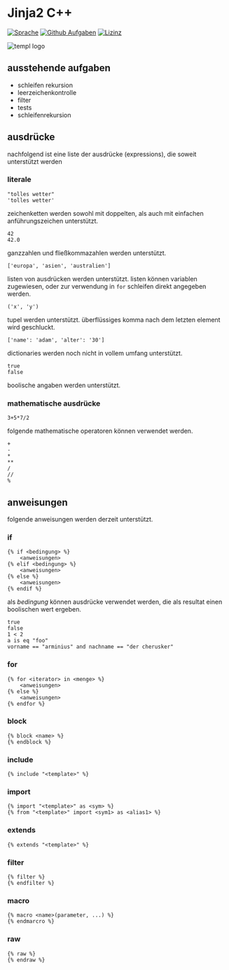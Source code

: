 # Jinja2 C++

[![Sprache](https://img.shields.io/badge/language-C++-blue.svg)](https://isocpp.org/) [![Github Aufgaben](https://img.shields.io/github/issues/NoobSaibot/templ)](https://github.com/NoobSaibot/templ/issues) [![Lizinz](https://img.shields.io/github/license/NoobSaibot/templ)](https://raw.githubusercontent.com/NoobSaibot/templ/dev/LICENSE)

![templ logo](https://bitbucket.org/noobsaibot/templ/raw/f8c13a9fb030b3fe6f93570943f319b9616c6818/logo_500.png)

## ausstehende aufgaben

- schleifen rekursion
- leerzeichenkontrolle
- filter
- tests
- schleifenrekursion

## ausdrücke

nachfolgend ist eine liste der ausdrücke (expressions), die soweit unterstützt werden

### literale

```jinja2
"tolles wetter"
'tolles wetter'
```

zeichenketten werden sowohl mit doppelten, als auch mit einfachen anführungszeichen unterstützt.

```jinja2
42
42.0
```

ganzzahlen und fließkommazahlen werden unterstützt.

```jinja2
['europa', 'asien', 'australien']
```

listen von ausdrücken werden unterstützt. listen können variablen zugewiesen, oder zur 
verwendung in `for` schleifen direkt angegeben werden.

```jinja2
('x', 'y')
```

tupel werden unterstützt. überflüssiges komma nach dem letzten element wird geschluckt.

```jinja2
['name': 'adam', 'alter': '30']
```

dictionaries werden noch nicht in vollem umfang unterstützt.

```jinja2
true
false
```

boolische angaben werden unterstützt.

### mathematische ausdrücke

```jinja2
3+5*7/2
```

folgende mathematische operatoren können verwendet werden.

```jinja2
+
-
*
**
/
//
%
```

## anweisungen

folgende anweisungen werden derzeit unterstützt.

### if

```jinja2
{% if <bedingung> %}
    <anweisungen>
{% elif <bedingung> %}
    <anweisungen>
{% else %}
    <anweisungen>
{% endif %}
```

als *bedingung* können ausdrücke verwendet werden, die als resultat einen boolischen wert ergeben.

    true
    false
    1 < 2
    a is eq "foo"
    vorname == "arminius" and nachname == "der cherusker"

### for

```jinja2
{% for <iterator> in <menge> %}
    <anweisungen>
{% else %}
    <anweisungen>
{% endfor %}
```

### block

```jinja2
{% block <name> %}
{% endblock %}
```

### include

```jinja2
{% include "<template>" %}
```

### import

```jinja2
{% import "<template>" as <sym> %}
{% from "<template>" import <sym1> as <alias1> %}
```

### extends

```jinja2
{% extends "<template>" %}
```

### filter

```jinja2
{% filter %}
{% endfilter %}
```

### macro

```jinja2
{% macro <name>(parameter, ...) %}
{% endmarcro %}
```

### raw

```jinja2
{% raw %}
{% endraw %}
```
